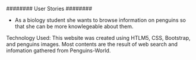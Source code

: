######## User Stories ########

- As a biology student she wants to browse information on penguins so that she can be more knowlegeable about them.

Technology Used:
This website was created using HTLM5, CSS, Bootstrap, and penguins images. Most contents are the result of web search and infomation gathered from Penguins-World.













